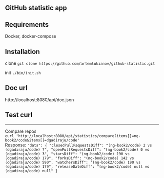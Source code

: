 ## GitHub statistic app

## Requirements

Docker, docker-compose

## Installation

clone `git clone https://github.com/artemlukianov/github-statistic.git`

init `./bin/init.sh`

## Doc url

http://localhost:8080/api/doc.json

## Test curl
-----------------
Compare repos <br />
`curl 'http://localhost:8080/api/statistics/compare?items[]=ng-book2/code&items[]=dgadiraju/code'` <br />
Response:
`"data": {
    "closedPullRequestsDiff": "(ng-book2/code) 2 vs (dgadiraju/code) 7",
    "openPullRequestsDiff": "(ng-book2/code) 0 vs (dgadiraju/code) 3",
    "starsDiff": "(ng-book2/code) 190 vs (dgadiraju/code) 179",
    "forksDiff": "(ng-book2/code) 142 vs (dgadiraju/code) 590",
    "watchersDiff": "(ng-book2/code) 190 vs (dgadiraju/code) 179",
    "releaseDateDiff": "(ng-book2/code) null vs (dgadiraju/code) null"
}`


